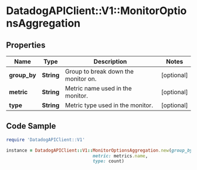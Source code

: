 # DatadogAPIClient::V1::MonitorOptionsAggregation

## Properties

Name | Type | Description | Notes
------------ | ------------- | ------------- | -------------
**group_by** | **String** | Group to break down the monitor on. | [optional] 
**metric** | **String** | Metric name used in the monitor. | [optional] 
**type** | **String** | Metric type used in the monitor. | [optional] 

## Code Sample

```ruby
require 'DatadogAPIClient::V1'

instance = DatadogAPIClient::V1::MonitorOptionsAggregation.new(group_by: host,
                                 metric: metrics.name,
                                 type: count)
```


